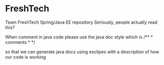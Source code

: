 # FreshTech
Team FreshTech Spring/Java EE repository
Seriously, people actually read this?

When comment in java code please use the java doc style
which is /**
         * comments 
		 *
		 */

so that we can generate java docs using esclipes  with a description
of how our code is working
